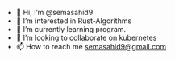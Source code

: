 - 👋 Hi, I’m @semasahid9
- 👀 I’m interested in Rust-Algorithms
- 🌱 I’m currently learning program.
- 💞️ I’m looking to collaborate on kubernetes
- 📫 How to reach me semasahid9@gmail.com

<!---
semasahid9/semasahid9 is a ✨ special ✨ repository because its `README.md` (this file) appears on your GitHub profile.
You can click the Preview link to take a look at your changes.
--->

